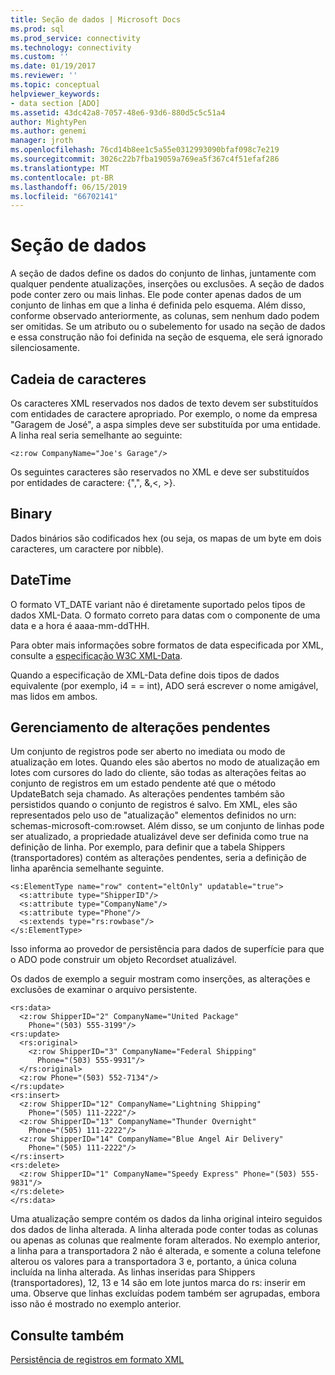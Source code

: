 ```yaml
---
title: Seção de dados | Microsoft Docs
ms.prod: sql
ms.prod_service: connectivity
ms.technology: connectivity
ms.custom: ''
ms.date: 01/19/2017
ms.reviewer: ''
ms.topic: conceptual
helpviewer_keywords:
- data section [ADO]
ms.assetid: 43dc42a8-7057-48e6-93d6-880d5c5c51a4
author: MightyPen
ms.author: genemi
manager: jroth
ms.openlocfilehash: 76cd14b8ee1c5a55e0312993090bfaf098c7e219
ms.sourcegitcommit: 3026c22b7fba19059a769ea5f367c4f51efaf286
ms.translationtype: MT
ms.contentlocale: pt-BR
ms.lasthandoff: 06/15/2019
ms.locfileid: "66702141"
---
```

# <a name="data-section"></a>Seção de dados
A seção de dados define os dados do conjunto de linhas, juntamente com qualquer pendente atualizações, inserções ou exclusões. A seção de dados pode conter zero ou mais linhas. Ele pode conter apenas dados de um conjunto de linhas em que a linha é definida pelo esquema. Além disso, conforme observado anteriormente, as colunas, sem nenhum dado podem ser omitidas. Se um atributo ou o subelemento for usado na seção de dados e essa construção não foi definida na seção de esquema, ele será ignorado silenciosamente.  
  
## <a name="string"></a>Cadeia de caracteres  
 Os caracteres XML reservados nos dados de texto devem ser substituídos com entidades de caractere apropriado. Por exemplo, o nome da empresa "Garagem de José", a aspa simples deve ser substituída por uma entidade. A linha real seria semelhante ao seguinte:  
  
```  
<z:row CompanyName="Joe's Garage"/>  
```  
  
 Os seguintes caracteres são reservados no XML e deve ser substituídos por entidades de caractere: {",", &,\<, >}.  
  
## <a name="binary"></a>Binary  
 Dados binários são codificados hex (ou seja, os mapas de um byte em dois caracteres, um caractere por nibble).  
  
## <a name="datetime"></a>DateTime  
 O formato VT_DATE variant não é diretamente suportado pelos tipos de dados XML-Data. O formato correto para datas com o componente de uma data e a hora é aaaa-mm-ddTHH.  
  
 Para obter mais informações sobre formatos de data especificada por XML, consulte a [especificação W3C XML-Data](https://go.microsoft.com/fwlink/?LinkId=5692).  
  
 Quando a especificação de XML-Data define dois tipos de dados equivalente (por exemplo, i4 = = int), ADO será escrever o nome amigável, mas lidos em ambos.  
  
## <a name="managing-pending-changes"></a>Gerenciamento de alterações pendentes  
 Um conjunto de registros pode ser aberto no imediata ou modo de atualização em lotes. Quando eles são abertos no modo de atualização em lotes com cursores do lado do cliente, são todas as alterações feitas ao conjunto de registros em um estado pendente até que o método UpdateBatch seja chamado. As alterações pendentes também são persistidos quando o conjunto de registros é salvo. Em XML, eles são representados pelo uso de "atualização" elementos definidos no urn: schemas-microsoft-com:rowset. Além disso, se um conjunto de linhas pode ser atualizado, a propriedade atualizável deve ser definida como true na definição de linha. Por exemplo, para definir que a tabela Shippers (transportadores) contém as alterações pendentes, seria a definição de linha aparência semelhante seguinte.  
  
```  
<s:ElementType name="row" content="eltOnly" updatable="true">  
  <s:attribute type="ShipperID"/>  
  <s:attribute type="CompanyName"/>  
  <s:attribute type="Phone"/>  
  <s:extends type="rs:rowbase"/>  
</s:ElementType>  
```  
  
 Isso informa ao provedor de persistência para dados de superfície para que o ADO pode construir um objeto Recordset atualizável.  
  
 Os dados de exemplo a seguir mostram como inserções, as alterações e exclusões de examinar o arquivo persistente.  
  
```  
<rs:data>  
  <z:row ShipperID="2" CompanyName="United Package"   
    Phone="(503) 555-3199"/>  
<rs:update>  
  <rs:original>  
    <z:row ShipperID="3" CompanyName="Federal Shipping"   
      Phone="(503) 555-9931"/>  
  </rs:original>  
  <z:row Phone="(503) 552-7134"/>  
</rs:update>  
<rs:insert>  
  <z:row ShipperID="12" CompanyName="Lightning Shipping"   
    Phone="(505) 111-2222"/>  
  <z:row ShipperID="13" CompanyName="Thunder Overnight"   
    Phone="(505) 111-2222"/>  
  <z:row ShipperID="14" CompanyName="Blue Angel Air Delivery"   
    Phone="(505) 111-2222"/>  
</rs:insert>  
<rs:delete>  
  <z:row ShipperID="1" CompanyName="Speedy Express" Phone="(503) 555-9831"/>  
</rs:delete>  
</rs:data>  
```  
  
 Uma atualização sempre contém os dados da linha original inteiro seguidos dos dados de linha alterada. A linha alterada pode conter todas as colunas ou apenas as colunas que realmente foram alterados. No exemplo anterior, a linha para a transportadora 2 não é alterada, e somente a coluna telefone alterou os valores para a transportadora 3 e, portanto, a única coluna incluída na linha alterada. As linhas inseridas para Shippers (transportadores), 12, 13 e 14 são em lote juntos marca do rs: inserir em uma. Observe que linhas excluídas podem também ser agrupadas, embora isso não é mostrado no exemplo anterior.  
  
## <a name="see-also"></a>Consulte também  
 [Persistência de registros em formato XML](../../../ado/guide/data/persisting-records-in-xml-format.md)
